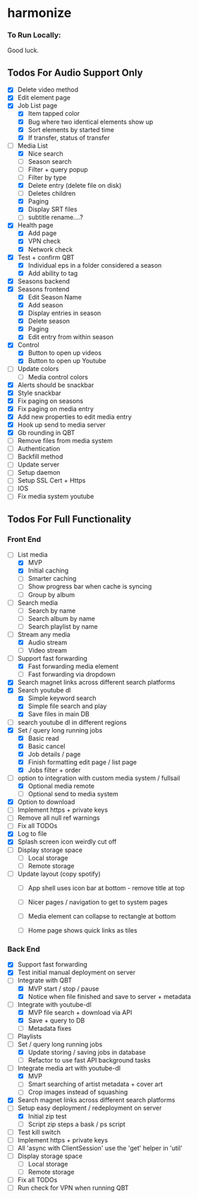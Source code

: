# harmonize

### To Run Locally:

Good luck.

## Todos For Audio Support Only

- [X] Delete video method
- [X] Edit element page
- [X] Job List page
  - [X] Item tapped color
  - [X] Bug where two identical elements show up
  - [X] Sort elements by started time
  - [X] If transfer, status of transfer
- [ ] Media List
  - [X] Nice search
  - [ ] Season search
  - [ ] Filter + query popup
  - [ ] Filter by type
  - [X] Delete entry (delete file on disk)
  - [ ] Deletes children
  - [X] Paging
  - [X] Display SRT files
  - [ ] subtitle rename....?
- [X] Health page
  - [X] Add page
  - [X] VPN check
  - [X] Network check
- [X] Test + confirm QBT
  - [X] Individual eps in a folder considered a season
  - [X] Add ability to tag
- [X] Seasons backend
- [X] Seasons frontend
  - [X] Edit Season Name
  - [X] Add season
  - [X] Display entries in season
  - [X] Delete season
  - [X] Paging
  - [X] Edit entry from within season
- [X] Control
  - [X] Button to open up videos
  - [X] Button to open up Youtube
- [ ] Update colors
  - [ ] Media control colors
- [X] Alerts should be snackbar
- [X] Style snackbar
- [X] Fix paging on seasons
- [X] Fix paging on media entry
- [X] Add new properties to edit media entry
- [X] Hook up send to media server
- [X] Gb rounding in QBT
- [ ] Remove files from media system
- [ ] Authentication
- [ ] Backfill method
- [ ] Update server
- [ ] Setup daemon
- [ ] Setup SSL Cert + Https
- [ ] IOS
- [ ] Fix media system youtube

## Todos For Full Functionality

### Front End

- [ ] List media
  - [X] MVP
  - [X] Initial caching
  - [ ] Smarter caching
  - [ ] Show progress bar when cache is syncing
  - [ ] Group by album
- [ ] Search media
  - [ ] Search by name
  - [ ] Search album by name
  - [ ] Search playlist by name
- [ ] Stream any media
  - [X] Audio stream
  - [ ] Video stream
- [ ] Support fast forwarding
  - [X] Fast forwarding media element
  - [ ] Fast forwarding via dropdown
- [X] Search magnet links across different search platforms
- [X] Search youtube dl
  - [X] Simple keyword search
  - [X] Simple file search and play
  - [X] Save files in main DB
- [ ] search youtube dl in different regions
- [X] Set / query long running jobs
  - [x] Basic read
  - [x] Basic cancel
  - [x] Job details / page
  - [X] Finish formatting edit page / list page
  - [X] Jobs filter + order 
- [ ] option to integration with custom media system / fullsail
  - [X] Optional media remote 
  - [ ] Optional send to media system 
- [X] Option to download
- [ ] Implement https + private keys
- [ ] Remove all null ref warnings
- [ ] Fix all TODOs
- [X] Log to file
- [X] Splash screen icon weirdly cut off
- [ ] Display storage space
  - [ ] Local storage 
  - [ ] Remote storage 
- [ ] Update layout (copy spotify)
  - [ ] App shell uses icon bar at bottom - remove title at top
  - [ ] Nicer pages / navigation to get to system pages
  - [ ] Media element can collapse to rectangle at bottom
  - [ ] Home page shows quick links as tiles


### Back End

- [x] Support fast forwarding
- [x] Test initial manual deployment on server
- [ ] Integrate with QBT
  - [X] MVP start / stop / pause 
  - [X] Notice when file finished and save to server + metadata
- [ ] Integrate with youtube-dl
  - [x] MVP file search + download via API
  - [X] Save + query to DB
  - [ ] Metadata fixes
- [ ] Playlists
- [ ] Set / query long running jobs
  - [X] Update storing / saving jobs in database
  - [ ] Refactor to use fast API background tasks 
- [ ] Integrate media art with youtube-dl
  - [X] MVP
  - [ ] Smart searching of artist metadata + cover art
  - [ ] Crop images instead of squashing
- [X] Search magnet links across different search platforms
- [ ] Setup easy deployment / redeployment on server
  - [X] Initial zip test
  - [ ] Script zip steps a bask / ps script
- [ ] Test kill switch
- [ ] Implement https + private keys
- [ ] All 'async with ClientSession' use the 'get' helper in 'util'
- [ ] Display storage space
  - [ ] Local storage 
  - [ ] Remote storage 
- [ ] Fix all TODOs
- [ ] Run check for VPN when running QBT
